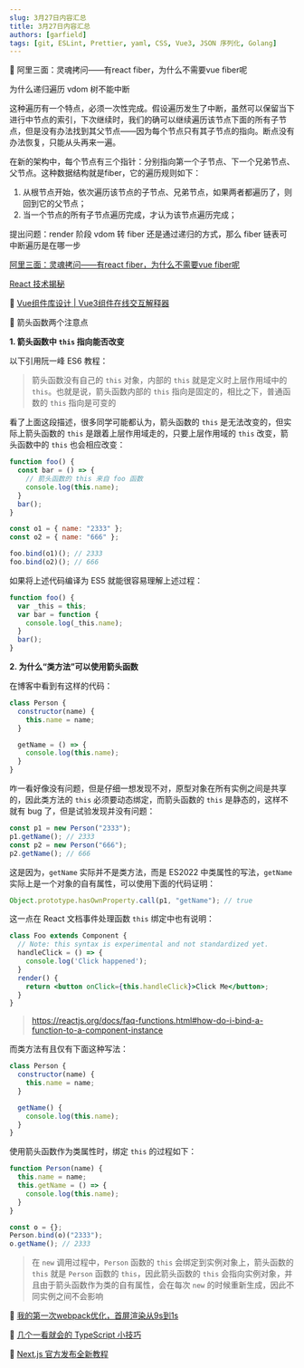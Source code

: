 ```yaml
---
slug: 3月27日内容汇总
title: 3月27日内容汇总
authors: [garfield]
tags: [git, ESLint, Prettier, yaml, CSS, Vue3, JSON 序列化, Golang]
---
```


📒 阿里三面：灵魂拷问——有react fiber，为什么不需要vue fiber呢

为什么递归遍历 vdom 树不能中断

这种遍历有一个特点，必须一次性完成。假设遍历发生了中断，虽然可以保留当下进行中节点的索引，下次继续时，我们的确可以继续遍历该节点下面的所有子节点，但是没有办法找到其父节点——因为每个节点只有其子节点的指向。断点没有办法恢复，只能从头再来一遍。

在新的架构中，每个节点有三个指针：分别指向第一个子节点、下一个兄弟节点、父节点。这种数据结构就是fiber，它的遍历规则如下：

1. 从根节点开始，依次遍历该节点的子节点、兄弟节点，如果两者都遍历了，则回到它的父节点；
2. 当一个节点的所有子节点遍历完成，才认为该节点遍历完成；

提出问题：render 阶段 vdom 转 fiber 还是通过递归的方式，那么 fiber 链表可中断遍历是在哪一步

[阿里三面：灵魂拷问——有react fiber，为什么不需要vue fiber呢](https://juejin.cn/post/7077545184807878692)

[React 技术揭秘](https://react.iamkasong.com/process/reconciler.html)

📒 [Vue组件库设计 | Vue3组件在线交互解释器](https://juejin.cn/post/7064864648729722887)

📒 箭头函数两个注意点

**1. 箭头函数中 `this` 指向能否改变**

以下引用阮一峰 ES6 教程：

> 箭头函数没有自己的 `this` 对象，内部的 `this` 就是定义时上层作用域中的 `this`。也就是说，箭头函数内部的 `this` 指向是固定的，相比之下，普通函数的 `this` 指向是可变的

看了上面这段描述，很多同学可能都认为，箭头函数的 `this` 是无法改变的，但实际上箭头函数的 `this` 是跟着上层作用域走的，只要上层作用域的 `this` 改变，箭头函数中的 `this` 也会相应改变：

```js
function foo() {
  const bar = () => {
    // 箭头函数的 this 来自 foo 函数
    console.log(this.name);
  }
  bar();
}

const o1 = { name: "2333" };
const o2 = { name: "666" };

foo.bind(o1)(); // 2333
foo.bind(o2)(); // 666
```

如果将上述代码编译为 ES5 就能很容易理解上述过程：

```js
function foo() {
  var _this = this;
  var bar = function {
    console.log(_this.name);
  }
  bar();
}
```

**2. 为什么“类方法”可以使用箭头函数**

在博客中看到有这样的代码：

```js
class Person {
  constructor(name) {
    this.name = name;
  }

  getName = () => {
    console.log(this.name);
  }
}
```

咋一看好像没有问题，但是仔细一想发现不对，原型对象在所有实例之间是共享的，因此类方法的 `this` 必须要动态绑定，而箭头函数的 `this` 是静态的，这样不就有 bug 了，但是试验发现并没有问题：

```js
const p1 = new Person("2333");
p1.getName(); // 2333
const p2 = new Person("666");
p2.getName(); // 666
```

这是因为，`getName` 实际并不是类方法，而是 ES2022 中类属性的写法，`getName` 实际上是一个对象的自有属性，可以使用下面的代码证明：

```js
Object.prototype.hasOwnProperty.call(p1, "getName"); // true
```

这一点在 React 文档事件处理函数 `this` 绑定中也有说明：

```jsx
class Foo extends Component {
  // Note: this syntax is experimental and not standardized yet.
  handleClick = () => {
    console.log('Click happened');
  }
  render() {
    return <button onClick={this.handleClick}>Click Me</button>;
  }
}
```

> https://reactjs.org/docs/faq-functions.html#how-do-i-bind-a-function-to-a-component-instance

而类方法有且仅有下面这种写法：

```js
class Person {
  constructor(name) {
    this.name = name;
  }

  getName() {
    console.log(this.name);
  }
}
```

使用箭头函数作为类属性时，绑定 `this` 的过程如下：

```js
function Person(name) {
  this.name = name;
  this.getName = () => {
    console.log(this.name);
  }
}

const o = {};
Person.bind(o)("2333");
o.getName(); // 2333
```

> 在 `new` 调用过程中，`Person` 函数的 `this` 会绑定到实例对象上，箭头函数的 `this` 就是 `Person` 函数的 `this`，因此箭头函数的 `this` 会指向实例对象，并且由于箭头函数作为类的自有属性，会在每次 `new` 的时候重新生成，因此不同实例之间不会影响

📒 [我的第一次webpack优化，首屏渲染从9s到1s](https://zhuanlan.zhihu.com/p/476712416)

📒 [几个一看就会的 TypeScript 小技巧](https://juejin.cn/post/7077536309804859428)

📒 [Next.js 官方发布全新教程](https://nextjs.org/learn/foundations/about-nextjs)
